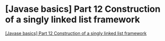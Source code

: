 # [Javase basics] Part 12 Construction of a singly linked list framework
[[Javase basics] Part 12 Construction of a singly linked list framework](https://aiwithcloud.com/2022/09/16/javase_basics_part_12_construction_of_a_singly_linked_list_framework/)